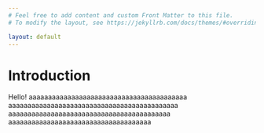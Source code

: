 ```yaml
---
# Feel free to add content and custom Front Matter to this file.
# To modify the layout, see https://jekyllrb.com/docs/themes/#overriding-theme-defaults

layout: default
---
```


# Introduction
Hello!
aaaaaaaaaaaaaaaaaaaaaaaaaaaaaaaaaaaaaaaaa
aaaaaaaaaaaaaaaaaaaaaaaaaaaaaaaaaaaaaaaaaaaa
aaaaaaaaaaaaaaaaaaaaaaaaaaaaaaaaaaaaaaaaaa
aaaaaaaaaaaaaaaaaaaaaaaaaaaaaaaaaaaaa
